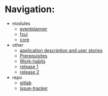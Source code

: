 # Navigation:

- modules
    - [eventplanner](../README.md)
    - [fxui](../eventplanner/fxui/README.md)
    - [core](../eventplanner/core/README.md)
- other
    - [application description and user stories](../eventplanner/README.md)
    - [Prerequisites](prerequisites.md)
    - [Work-habits](work-habits.md)
    - [release 1](release1.md)
    - [release 2](release2.md)
- repo
    - [gitlab](https://gitlab.stud.idi.ntnu.no/it1901/groups-2022/gr2225/gr2225)
    - [issue-tracker](https://gitlab.stud.idi.ntnu.no/it1901/groups-2022/gr2225/gr2225/-/issues)